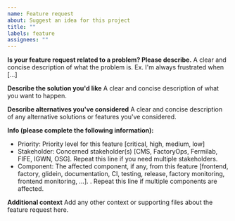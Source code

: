 ```yaml
---
name: Feature request
about: Suggest an idea for this project
title: ""
labels: feature
assignees: ""
---
```


**Is your feature request related to a problem? Please describe.**
A clear and concise description of what the problem is. Ex. I'm always frustrated when [...]

**Describe the solution you'd like**
A clear and concise description of what you want to happen.

**Describe alternatives you've considered**
A clear and concise description of any alternative solutions or features you've considered.

**Info (please complete the following information):**

-   Priority: Priority level for this feature [critical, high, medium, low]
-   Stakeholder: Concerned stakeholder(s) [CMS, FactoryOps, Fermilab, FIFE, IGWN, OSG]. Repeat this line if you need multiple stakeholders.
-   Component: The affected component, if any, from this feature [frontend, factory, glidein, documentation, CI, testing, release, factory monitoring, frontend monitoring, ...]. . Repeat this line if multiple components are affected.

**Additional context**
Add any other context or supporting files about the feature request here.
